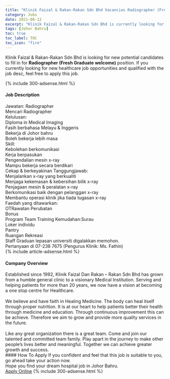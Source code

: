 ```yaml
---
title: "Klinik Faizal & Rakan-Rakan Sdn Bhd Vacancies Radiographer (Fresh Graduate welcome)" 
category: Jobs 
date: 2021-06-12 
excerpt: "Klinik Faizal & Rakan-Rakan Sdn Bhd is currently looking for suitable person to fill in the Radiographer (Fresh Graduate welcome) which positioned at Johor Bahru" 
tags: [Johor Bahru] 
toc: true 
toc_label: TOC 
toc_icon: "fire" 
--- 
```


<p>Klinik Faizal & Rakan-Rakan Sdn Bhd is looking for new potential candidates to fill in for <b>Radiographer (Fresh Graduate welcome)</b> position. If you currently looking for new healthcare job opportunities and qualified with the job desc, feel free to apply this job.
</p>{% include 300-adsense.html %} 
<div><div><h4>Job Description</h4></div><div><div><span><div><div>Jawatan: Radiographer</div><div>Mencari Radiographer</div><div>Kelulusan:</div><div>Diploma in Medical Imaging</div><div>Fasih berbahasa Melayu &amp; Inggeris</div><div>Bekerja di Johor bahru</div><div>Boleh bekerja lebih masa</div><div>Skill:</div><div>Kebolehan berkomunikasi</div><div>Kerja berpasukan</div><div>Pengendalian mesin x-ray</div><div>Mampu bekerja secara berdikari</div><div>Cekap &amp; berkeyakinan&#160;Tanggungjawab:</div><div>Menjalankan x-ray yang berkualiti</div><div>Menjaga kekemasan &amp; kebersihan bilik x-ray</div><div>Penjagaan mesin &amp; peralatan x-ray</div><div>Berkomunikasi baik dengan pelanggan x-ray</div><div>Membantu operasi klinik jika tiada tugasan x-ray&#160;</div><div>Faedah yang ditawarkan:</div><div>OTRawatan Perubatan</div><div>Bonus</div><div>Program Team Training&#160;Kemudahan:Surau</div><div>Loker individu</div><div>Pantry</div><div>Ruangan Rekreasi</div><div>Staff&#160;Graduan lepasan universiti digalakkan memohon.</div><div>Pertanyaan di 07-238 7675 (Pengurus Klinik: Ms. Fathin)&#160;</div></div></span></div></div></div> 
{% include article-adsense.html %} 
<div><div><h4>Company Overview</h4></div><div><div><span><div><div>Established since 1992, Klinik Faizal Dan Rakan &#8211; Rakan Sdn Bhd has grown from a humble general clinic to a visionary Medical Institution. Serving and helping patients for more than 20 years, we now have a vision at becoming a one stop centre for Healthcare.</div>
<div><br>
We believe and have faith in Healing Medicine. The body can heal itself through proper nutrition. It is at our heart to help patients better their health through medicine and education. Through continuous improvement this can be achieve. Therefore we aim to grow and provide more quality services in the future.</div>
<div><br>
Like any great organization there is a great team. Come and join our talented and committed team family. Play apart in the journey to make other people&#8217;s lives better and meaningful. Together we can achieve greater growth and success.</div></div></span></div></div></div> 
#### How To Apply 
If you confident and feel that this job is suitable to you, go ahead take your action now. <br/> 
Hope you find your dream hospital job in Johor Bahru. <br/> 
<a href="https://www.jobstreet.com.my/en/job/radiographer-fresh-graduate-welcome-4580964?jobId=jobstreet-my-job-4580964" class="btn btn--warning" target="_blank" rel="nofollow noopenner">Apply Online</a> 
{% include 300-adsense.html %} 